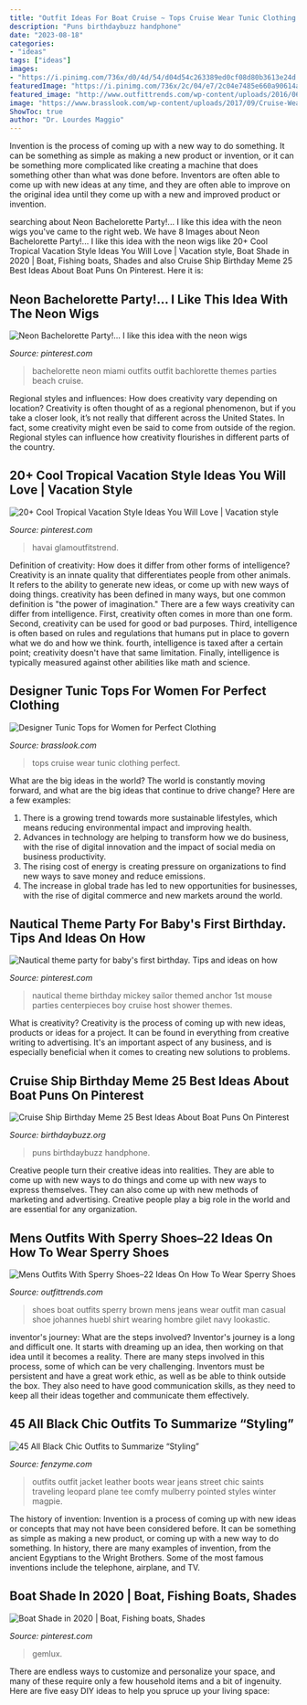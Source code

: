 ```yaml
---
title: "Outfit Ideas For Boat Cruise ~ Tops Cruise Wear Tunic Clothing Perfect"
description: "Puns birthdaybuzz handphone"
date: "2023-08-18"
categories:
- "ideas"
tags: ["ideas"]
images:
- "https://i.pinimg.com/736x/d0/4d/54/d04d54c263389ed0cf08d80b3613e24d.jpg"
featuredImage: "https://i.pinimg.com/736x/2c/04/e7/2c04e7485e660a90614a7e87d82f935e.jpg"
featured_image: "http://www.outfittrends.com/wp-content/uploads/2016/06/416e5106b862be0bbf3f2c3dd4db74c1.jpg"
image: "https://www.brasslook.com/wp-content/uploads/2017/09/Cruise-Wear-for-Women.jpg"
ShowToc: true
author: "Dr. Lourdes Maggio"
---
```



Invention is the process of coming up with a new way to do something. It can be something as simple as making a new product or invention, or it can be something more complicated like creating a machine that does something other than what was done before. Inventors are often able to come up with new ideas at any time, and they are often able to improve on the original idea until they come up with a new and improved product or invention.

	

		
searching about Neon Bachelorette Party!... I like this idea with the neon wigs you've came to the right web. We have 8 Images about Neon Bachelorette Party!... I like this idea with the neon wigs like 20+ Cool Tropical Vacation Style Ideas You Will Love | Vacation style, Boat Shade in 2020 | Boat, Fishing boats, Shades and also Cruise Ship Birthday Meme 25 Best Ideas About Boat Puns On Pinterest. Here it is:
		
    
## Neon Bachelorette Party!... I Like This Idea With The Neon Wigs

<img loading=lazy src="https://i.pinimg.com/736x/01/0e/ee/010eee28587102b5a1a0d3bfa98aa701--bachelorette-party-outfit-themes-cruise-bachelorette-party.jpg" onerror="this.onerror=null;this.src='https://tse4.mm.bing.net/th?id=OIP.dGkJdk85WdOCOXyiA83x5gHaGT&amp;pid=15.1';" alt="Neon Bachelorette Party!... I like this idea with the neon wigs">

_Source: pinterest.com_

>bachelorette neon miami outfits outfit bachlorette themes parties beach cruise. 

	

Regional styles and influences: How does creativity vary depending on location?
Creativity is often thought of as a regional phenomenon, but if you take a closer look, it’s not really that different across the United States. In fact, some creativity might even be said to come from outside of the region. Regional styles can influence how creativity flourishes in different parts of the country.

    
## 20+ Cool Tropical Vacation Style Ideas You Will Love | Vacation Style

<img loading=lazy src="https://i.pinimg.com/736x/d0/4d/54/d04d54c263389ed0cf08d80b3613e24d.jpg" onerror="this.onerror=null;this.src='https://tse4.mm.bing.net/th?id=OIP.9GZV82e7OJ8-AEcpjRPqEQHaLH&amp;pid=15.1';" alt="20+ Cool Tropical Vacation Style Ideas You Will Love | Vacation style">

_Source: pinterest.com_

>havai glamoutfitstrend. 

	

Definition of creativity: How does it differ from other forms of intelligence?
Creativity is an innate quality that differentiates people from other animals. It refers to the ability to generate new ideas, or come up with new ways of doing things. creativity has been defined in many ways, but one common definition is "the power of imagination." There are a few ways creativity can differ from intelligence. First, creativity often comes in more than one form. Second, creativity can be used for good or bad purposes. Third, intelligence is often based on rules and regulations that humans put in place to govern what we do and how we think. fourth, intelligence is taxed after a certain point; creativity doesn't have that same limitation. Finally, intelligence is typically measured against other abilities like math and science.

    
## Designer Tunic Tops For Women For Perfect Clothing

<img loading=lazy src="https://www.brasslook.com/wp-content/uploads/2017/09/Cruise-Wear-for-Women.jpg" onerror="this.onerror=null;this.src='https://tse2.mm.bing.net/th?id=OIP.lyFUAby6w-wICVlKMt4mtwHaTd&amp;pid=15.1';" alt="Designer Tunic Tops for Women for Perfect Clothing">

_Source: brasslook.com_

>tops cruise wear tunic clothing perfect. 

	

What are the big ideas in the world?
The world is constantly moving forward, and what are the big ideas that continue to drive change? Here are a few examples: 
1. There is a growing trend towards more sustainable lifestyles, which means reducing environmental impact and improving health. 
2. Advances in technology are helping to transform how we do business, with the rise of digital innovation and the impact of social media on business productivity. 
3. The rising cost of energy is creating pressure on organizations to find new ways to save money and reduce emissions. 
4. The increase in global trade has led to new opportunities for businesses, with the rise of digital commerce and new markets around the world.

    
## Nautical Theme Party For Baby&#039;s First Birthday. Tips And Ideas On How

<img loading=lazy src="https://i.pinimg.com/736x/8e/f9/a3/8ef9a33496f13e26df3737554b627243--nautical-theme-parties-baby-first-birthday.jpg" onerror="this.onerror=null;this.src='https://tse4.mm.bing.net/th?id=OIP.scJkXftUex6YmFNeKgoIrgHaFj&amp;pid=15.1';" alt="Nautical theme party for baby&#039;s first birthday. Tips and ideas on how">

_Source: pinterest.com_

>nautical theme birthday mickey sailor themed anchor 1st mouse parties centerpieces boy cruise host shower themes. 

	

What is creativity?
Creativity is the process of coming up with new ideas, products or ideas for a project. It can be found in everything from creative writing to advertising. It's an important aspect of any business, and is especially beneficial when it comes to creating new solutions to problems.

    
## Cruise Ship Birthday Meme 25 Best Ideas About Boat Puns On Pinterest

<img loading=lazy src="https://birthdaybuzz.org/wp-content/uploads/thon/cruise-ship-birthday-meme-25-best-ideas-about-boat-puns-on-pinterest-sweet-puns-of-cruise-ship-birthday-meme-1024x600.jpg" onerror="this.onerror=null;this.src='https://tse1.mm.bing.net/th?id=OIP.gSyBn3ihEboNQW-U6J2d3wHaEV&amp;pid=15.1';" alt="Cruise Ship Birthday Meme 25 Best Ideas About Boat Puns On Pinterest">

_Source: birthdaybuzz.org_

>puns birthdaybuzz handphone. 

	

Creative people turn their creative ideas into realities. They are able to come up with new ways to do things and come up with new ways to express themselves. They can also come up with new methods of marketing and advertising. Creative people play a big role in the world and are essential for any organization.

    
## Mens Outfits With Sperry Shoes–22 Ideas On How To Wear Sperry Shoes

<img loading=lazy src="http://www.outfittrends.com/wp-content/uploads/2016/06/416e5106b862be0bbf3f2c3dd4db74c1.jpg" onerror="this.onerror=null;this.src='https://tse1.mm.bing.net/th?id=OIP.Uf9L76M-QzYNUNA8d0-5GQHaKw&amp;pid=15.1';" alt="Mens Outfits With Sperry Shoes–22 Ideas On How To Wear Sperry Shoes">

_Source: outfittrends.com_

>shoes boat outfits sperry brown mens jeans wear outfit man casual shoe johannes huebl shirt wearing hombre gilet navy lookastic. 

	

inventor's journey: What are the steps involved?
Inventor's journey is a long and difficult one. It starts with dreaming up an idea, then working on that idea until it becomes a reality. There are many steps involved in this process, some of which can be very challenging. Inventors must be persistent and have a great work ethic, as well as be able to think outside the box. They also need to have good communication skills, as they need to keep all their ideas together and communicate them effectively.

    
## 45 All Black Chic Outfits To Summarize “Styling”

<img loading=lazy src="http://www.fenzyme.com/wp-content/uploads/2015/10/All-Black-Chic-Outfits-33.jpg" onerror="this.onerror=null;this.src='https://tse2.mm.bing.net/th?id=OIP.Lj22Kyxe7uB7Cq5cWwzLTAHaLH&amp;pid=15.1';" alt="45 All Black Chic Outfits to Summarize “Styling”">

_Source: fenzyme.com_

>outfits outfit jacket leather boots wear jeans street chic saints traveling leopard plane tee comfy mulberry pointed styles winter magpie. 

	

The history of invention:
Invention is a process of coming up with new ideas or concepts that may not have been considered before. It can be something as simple as making a new product, or coming up with a new way to do something. In history, there are many examples of invention, from the ancient Egyptians to the Wright Brothers. Some of the most famous inventions include the telephone, airplane, and TV.

    
## Boat Shade In 2020 | Boat, Fishing Boats, Shades

<img loading=lazy src="https://i.pinimg.com/736x/2c/04/e7/2c04e7485e660a90614a7e87d82f935e.jpg" onerror="this.onerror=null;this.src='https://tse1.mm.bing.net/th?id=OIP.ei4DHW-gcfZwXkGFnEjFcgHaE8&amp;pid=15.1';" alt="Boat Shade in 2020 | Boat, Fishing boats, Shades">

_Source: pinterest.com_

>gemlux. 

	

There are endless ways to customize and personalize your space, and many of these require only a few household items and a bit of ingenuity. Here are five easy DIY ideas to help you spruce up your living space: 

